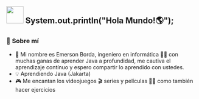 ##  <a target="_blank" rel="noopener noreferrer" href="https://github.com/mitul3737/mitul3737/blob/main/Wave.gif"><img src="https://github.com/mitul3737/mitul3737/raw/main/Wave.gif" height="45px" width="45px" style="max-width: 100%;"></a> System.out.println("Hola Mundo!🌎"); 

### 👀 **Sobre mí** 
- 📃 Mi nombre es Emerson Borda, ingeniero en informática 👨‍💻 con muchas ganas de aprender Java a profundidad, me cautiva el aprendizaje contínuo y espero compartir lo aprendido con ustedes.
- 💡 Aprendiendo Java (Jakarta)
- 🎮 Me encantan los videojuegos 🎬 series y películas 🏋️‍♀️ como también hacer ejercicios



